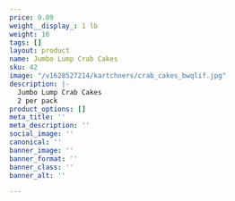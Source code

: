 ```yaml
---
price: 9.89
weight__display_: 1 lb
weight: 16
tags: []
layout: product
name: Jumbo Lump Crab Cakes
sku: 42
image: "/v1628527214/kartchners/crab_cakes_bwqlif.jpg"
description: |-
  Jumbo Lump Crab Cakes
  2 per pack
product_options: []
meta_title: ''
meta_description: ''
social_image: ''
canonical: ''
banner_image: ''
banner_format: ''
banner_class: ''
banner_alt: ''

---
```

